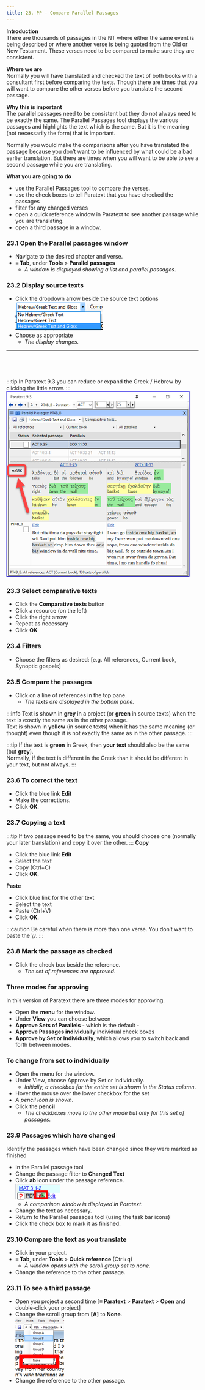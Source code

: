 ```yaml
---
title: 23. PP - Compare Parallel Passages
---
```

**Introduction**  
There are thousands of passages in the NT where either the same event is being described or where another verse is being quoted from the Old or New Testament. These verses need to be compared to make sure they are consistent.

**Where we are**  
Normally you will have translated and checked the text of both books with a consultant first before comparing the texts. Though there are times that you will want to compare the other verses before you translate the second passage.

**Why this is important**  
The parallel passages need to be consistent but they do not always need to be exactly the same. The Parallel Passages tool displays the various passages and highlights the text which is the same. But it is the meaning (not necessarily the form) that is important.

Normally you would make the comparisons after you have translated the passage because you don’t want to be influenced by what could be a bad earlier translation. But there are times when you will want to be able to see a second passage while you are translating.

**What you are going to do**  
-  use the Parallel Passages tool to compare the verses.
-  use the check boxes to tell Paratext that you have checked the passages
-  filter for any changed verses
-  open a quick reference window in Paratext to see another passage while you are translating.
-  open a third passage in a window.

### 23.1 Open the Parallel passages window
-  Navigate to the desired chapter and verse.
-  **≡ Tab**, under **Tools** \> **Parallel passages**  
    -  *A window is displayed showing a list and parallel passages*.

### 23.2 Display source texts
-  Click the dropdown arrow beside the source text options  
    ![](../media/5de8786f01eb7aacbd277215949e2806.png)
-  Choose as appropriate  
    -  *The display changes.*
 
-----

 
-----


:::tip
In Paratext 9.3 you can reduce or expand the Greek / Hebrew by clicking the little arrow.
:::  
  ![](../media/parallel-passage-greek-collapse.png)


### 23.3 Select comparative texts
-  Click the **Comparative texts** button
-  Click a resource (on the left)
-  Click the right arrow
-  Repeat as necessary
-  Click **OK**

### 23.4 Filters
-  Choose the filters as desired: [e.g. All references, Current book, Synoptic gospels]

### 23.5 Compare the passages
-  Click on a line of references in the top pane.  
    -  *The texts are displayed in the bottom pane.*

:::info
Text is shown in **grey** in a project (or **green** in source texts) when the text is exactly the same as in the other passage.  
Text is shown in **yellow** (in source texts) when it has the same meaning (or thought) even though it is not exactly the same as in the other passage.
:::

:::tip
If the text is **green** in Greek, then **your text** should also be the same (but **grey**).  
Normally, if the text is different in the Greek than it should be different in your text, but not always.
:::

### 23.6 To correct the text
-  Click the blue link **Edit**
-  Make the corrections.
-  Click **OK**.

### 23.7 Copying a text
:::tip
If two passage need to be the same, you should choose one (normally your later translation) and copy it over the other.
:::
**Copy**
-  Click the blue link **Edit**
-  Select the text
-  Copy (Ctrl+C)
-  Click **OK**.

**Paste**
-  Click blue link for the other text
-  Select the text
-  Paste (Ctrl+V)
-  Click **OK**.

:::caution
Be careful when there is more than one verse. You don’t want to paste the \\v.
:::

### 23.8 Mark the passage as checked
-  Click the check box beside the reference.  
     -  *The set of references are approved*.
     
### Three modes for approving
In this version of Paratext there are three modes for approving.
-  Open the **menu** for the window.
-  Under **View** you can choose between
-  **Approve Sets of Parallels** - which is the default -
-  **Approve Passages individually** individual check boxes
-  **Approve by Set or Individually**, which allows you to switch back and forth between modes.

### To change from set to individually
-  Open the menu for the window.
-  Under View, choose Approve by Set or Individually.  
    -  *Initially, a checkbox for the entire set is shown in the Status column*.
-  Hover the mouse over the lower checkbox for the set  
  -  *A pencil icon is shown*.
-  Click the **pencil**
     -  *The checkboxes move to the other mode but only for this set of passages.*


### 23.9 Passages which have changed
Identify the passages which have been changed since they were marked as finished

-  In the Parallel passage tool
-  Change the passage filter to **Changed Text**
-  Click **ab** icon under the passage reference.  
    ![wordml://122.png](../media/ea1d66852c0192c8550330116493c717.png)  
    - *A comparison window is displayed in Paratext.*
-  Change the text as necessary.
-  Return to the Parallel passages tool (using the task bar icons)
-  Click the check box to mark it as finished.

### 23.10 Compare the text as you translate
-  Click in your project.
-  **≡ Tab**, under **Tools** \> **Quick reference** (Ctrl+q)  
    - *A window opens with the scroll group set to none.*  
-  Change the reference to the other passage.

### 23.11 To see a third passage
-  Open you project a second time [**≡ Paratext** \> **Paratext** \> **Open** and double-click your project]
-  Change the scroll group from **[A]** to **None**.  
    ![wordml://123.png](../media/d55737ffa1c94445ea7563fcf86f87e2.png)
-  Change the reference to the other passage.
